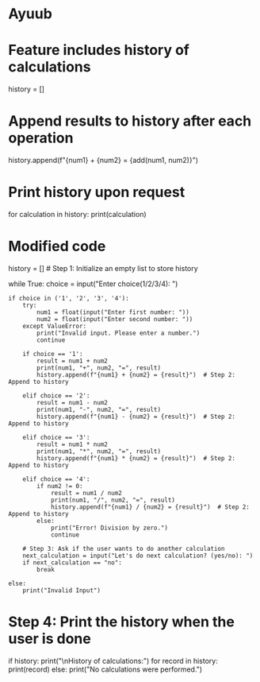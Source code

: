 # Ayuub

# Feature includes history of calculations

history = []
# Append results to history after each operation
history.append(f"{num1} + {num2} = {add(num1, num2)}")
# Print history upon request
for calculation in history:
    print(calculation)


# Modified code

history = []  # Step 1: Initialize an empty list to store history

while True:
    choice = input("Enter choice(1/2/3/4): ")

    if choice in ('1', '2', '3', '4'):
        try:
            num1 = float(input("Enter first number: "))
            num2 = float(input("Enter second number: "))
        except ValueError:
            print("Invalid input. Please enter a number.")
            continue

        if choice == '1':
            result = num1 + num2
            print(num1, "+", num2, "=", result)
            history.append(f"{num1} + {num2} = {result}")  # Step 2: Append to history

        elif choice == '2':
            result = num1 - num2
            print(num1, "-", num2, "=", result)
            history.append(f"{num1} - {num2} = {result}")  # Step 2: Append to history

        elif choice == '3':
            result = num1 * num2
            print(num1, "*", num2, "=", result)
            history.append(f"{num1} * {num2} = {result}")  # Step 2: Append to history

        elif choice == '4':
            if num2 != 0:
                result = num1 / num2
                print(num1, "/", num2, "=", result)
                history.append(f"{num1} / {num2} = {result}")  # Step 2: Append to history
            else:
                print("Error! Division by zero.")
                continue

        # Step 3: Ask if the user wants to do another calculation
        next_calculation = input("Let's do next calculation? (yes/no): ")
        if next_calculation == "no":
            break

    else:
        print("Invalid Input")

# Step 4: Print the history when the user is done
if history:
    print("\nHistory of calculations:")
    for record in history:
        print(record) 
else:
    print("No calculations were performed.")





    


    

